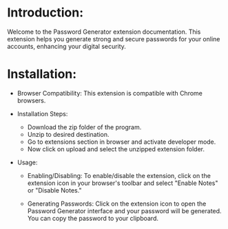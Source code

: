 # Introduction:
Welcome to the Password Generator extension documentation. This extension helps you generate strong and secure passwords for your online accounts, enhancing your digital security.

# Installation:


- Browser Compatibility:
        This extension is compatible with Chrome browsers.

- Installation Steps:
  - Download the zip folder of the program.
  - Unzip to desired destination.
  - Go to extensions section in browser and activate developer mode.
  - Now click on upload and select the unzipped extension folder. 

- Usage:

  - Enabling/Disabling:
        To enable/disable the extension, click on the extension icon in your browser's toolbar and select "Enable Notes" or "Disable Notes."


  - Generating Passwords:
        Click on the extension icon to open the Password Generator interface and your password will be generated. You can copy the password to your clipboard.